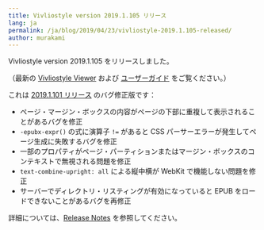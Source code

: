 ```yaml
---
title: Vivliostyle version 2019.1.105 リリース
lang: ja
permalink: /ja/blog/2019/04/23/vivliostyle-2019.1.105-released/
author: murakami
---
```


Vivliostyle version 2019.1.105 をリリースしました。

（最新の [Vivliostyle Viewer](https://vivliostyle.org/viewer) および [ユーザーガイド](https://vivliostyle.org/ja/docs/) をご覧ください。）

これは [2019.1.101 リリース](https://vivliostyle.org/ja/blog/2019/02/27/vivliostyle-2019.1.101-released/) のバグ修正版です：

- ページ・マージン・ボックスの内容がページの下部に重複して表示されることがあるバグを修正
- `-epubx-expr()` の式に演算子 `!=` があると CSS パーサーエラーが発生してページ生成に失敗するバグを修正
- 一部のプロパティがページ・パーティションまたはマージン・ボックスのコンテキストで無視される問題を修正
- `text-combine-upright: all` による縦中横が WebKit で機能しない問題を修正
- サーバーでディレクトリ・リスティングが有効になっていると EPUB をロードできないことがあるバグを再修正

詳細については、[Release Notes](https://github.com/vivliostyle/vivliostyle/releases) を参照してください。
